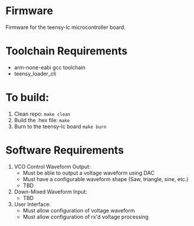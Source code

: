 # Firmware
Firmware for the teensy-lc microcontroller board.

# Toolchain Requirements
* arm-none-eabi gcc toolchain
* teensy_loader_cli

# To build:
1. Clean repo: `make clean`
2. Build the .hex file: `make`
3. Burn to the teensy-lc board `make burn`

# Software Requirements
1. VCO Control Waveform Output:
   * Must be able to output a voltage waveform using DAC
   * Must have a configurable waveform shape (Saw, triangle, sine, etc.)
   * TBD
2. Down-Mixed Waveform Input:
   * TBD
3. User Interface:
   * Must allow configuration of voltage waveform
   * Must allow configuration of rx'd voltage processing
